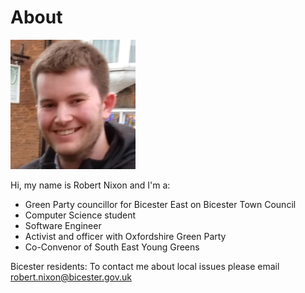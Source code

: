# About

![Robert Nixon](/images/robertprofile.jpg)

Hi, my name is Robert Nixon and I'm a:
- Green Party councillor for Bicester East on Bicester Town Council
- Computer Science student
- Software Engineer
- Activist and officer with Oxfordshire Green Party
- Co-Convenor of South East Young Greens

<!--and occasionally:
- Write a [blog](/blog/).
- Make educational Computer Science [videos](https://computingtutor.net).-->

Bicester residents: To contact me about local issues please email [robert.nixon@bicester.gov.uk](mailto:robert.nixon@bicester.gov.uk) 
